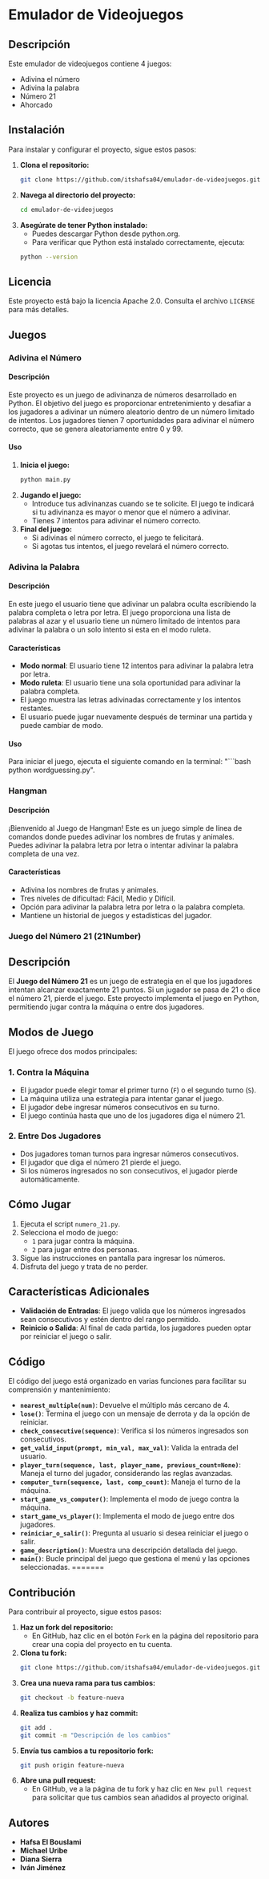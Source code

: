 # Emulador de Videojuegos

## Descripción
Este emulador de videojuegos contiene 4 juegos:
- Adivina el número
- Adivina la palabra
- Número 21
- Ahorcado

## Instalación
Para instalar y configurar el proyecto, sigue estos pasos:

1. **Clona el repositorio:**
    ```bash
    git clone https://github.com/itshafsa04/emulador-de-videojuegos.git
    ```
2. **Navega al directorio del proyecto:**
    ```bash
    cd emulador-de-videojuegos
    ```
3. **Asegúrate de tener Python instalado:**
    - Puedes descargar Python desde python.org.
    - Para verificar que Python está instalado correctamente, ejecuta:
    ```bash
    python --version
    ```

## Licencia
Este proyecto está bajo la licencia Apache 2.0. Consulta el archivo `LICENSE` para más detalles.

## Juegos

### Adivina el Número

#### Descripción
Este proyecto es un juego de adivinanza de números desarrollado en Python. El objetivo del juego es proporcionar entretenimiento y desafiar a los jugadores a adivinar un número aleatorio dentro de un número limitado de intentos. Los jugadores tienen 7 oportunidades para adivinar el número correcto, que se genera aleatoriamente entre 0 y 99.

#### Uso
1. **Inicia el juego:**
    ```bash
    python main.py
    ```
2. **Jugando el juego:**
    - Introduce tus adivinanzas cuando se te solicite. El juego te indicará si tu adivinanza es mayor o menor que el número a adivinar.
    - Tienes 7 intentos para adivinar el número correcto.
3. **Final del juego:**
    - Si adivinas el número correcto, el juego te felicitará.
    - Si agotas tus intentos, el juego revelará el número correcto.

### Adivina la Palabra

#### Descripción
En este juego el usuario tiene que adivinar un palabra oculta escribiendo la palabra completa o letra por letra. El juego proporciona una lista de palabras al azar y el usuario tiene un número limitado de intentos para adivinar la palabra o un solo intento si esta en el modo ruleta.

#### Características
- **Modo normal**: El usuario tiene 12 intentos para adivinar la palabra letra por letra.
- **Modo ruleta**: El usuario tiene una sola oportunidad para adivinar la palabra completa.
- El juego muestra las letras adivinadas correctamente y los intentos restantes.
- El usuario puede jugar nuevamente después de terminar una partida y puede cambiar de modo.

#### Uso
Para iniciar el juego, ejecuta el siguiente comando en la terminal: "```bash python wordguessing.py".

### Hangman

#### Descripción
¡Bienvenido al Juego de Hangman! Este es un juego simple de línea de comandos donde puedes adivinar los nombres de frutas y animales. Puedes adivinar la palabra letra por letra o intentar adivinar la palabra completa de una vez.

#### Características
- Adivina los nombres de frutas y animales.
- Tres niveles de dificultad: Fácil, Medio y Difícil.
- Opción para adivinar la palabra letra por letra o la palabra completa.
- Mantiene un historial de juegos y estadísticas del jugador.


### Juego del Número 21 (21Number)

## Descripción 
El **Juego del Número 21** es un juego de estrategia en el que los jugadores intentan alcanzar exactamente 21 puntos. Si un jugador se pasa de 21 o dice el número 21, pierde el juego. Este proyecto implementa el juego en Python, permitiendo jugar contra la máquina o entre dos jugadores.

## Modos de Juego
El juego ofrece dos modos principales:


### 1. Contra la Máquina
- El jugador puede elegir tomar el primer turno (`F`) o el segundo turno (`S`).
- La máquina utiliza una estrategia para intentar ganar el juego.
- El jugador debe ingresar números consecutivos en su turno.
- El juego continúa hasta que uno de los jugadores diga el número 21.


### 2. Entre Dos Jugadores
- Dos jugadores toman turnos para ingresar números consecutivos.
- El jugador que diga el número 21 pierde el juego.
- Si los números ingresados no son consecutivos, el jugador pierde automáticamente.

## Cómo Jugar
1. Ejecuta el script `numero_21.py`.
2. Selecciona el modo de juego:
   - `1` para jugar contra la máquina.
   - `2` para jugar entre dos personas.
3. Sigue las instrucciones en pantalla para ingresar los números.
4. Disfruta del juego y trata de no perder.

## Características Adicionales
- **Validación de Entradas**: El juego valida que los números ingresados sean consecutivos y estén dentro del rango permitido.
- **Reinicio o Salida**: Al final de cada partida, los jugadores pueden optar por reiniciar el juego o salir.

## Código
El código del juego está organizado en varias funciones para facilitar su comprensión y mantenimiento:

- **`nearest_multiple(num)`**: Devuelve el múltiplo más cercano de 4.
- **`lose()`**: Termina el juego con un mensaje de derrota y da la opción de reiniciar.
- **`check_consecutive(sequence)`**: Verifica si los números ingresados son consecutivos.
- **`get_valid_input(prompt, min_val, max_val)`**: Valida la entrada del usuario.
- **`player_turn(sequence, last, player_name, previous_count=None)`**: Maneja el turno del jugador, considerando las reglas avanzadas.
- **`computer_turn(sequence, last, comp_count)`**: Maneja el turno de la máquina.
- **`start_game_vs_computer()`**: Implementa el modo de juego contra la máquina.
- **`start_game_vs_player()`**: Implementa el modo de juego entre dos jugadores.
- **`reiniciar_o_salir()`**: Pregunta al usuario si desea reiniciar el juego o salir.
- **`game_description()`**: Muestra una descripción detallada del juego.
- **`main()`**: Bucle principal del juego que gestiona el menú y las opciones seleccionadas.
=======

## Contribución
Para contribuir al proyecto, sigue estos pasos:

1. **Haz un fork del repositorio:**
    - En GitHub, haz clic en el botón `Fork` en la página del repositorio para crear una copia del proyecto en tu cuenta.
2. **Clona tu fork:**
    ```bash
    git clone https://github.com/itshafsa04/emulador-de-videojuegos.git
    ```
3. **Crea una nueva rama para tus cambios:**
    ```bash
    git checkout -b feature-nueva
    ```
4. **Realiza tus cambios y haz commit:**
    ```bash
    git add .
    git commit -m "Descripción de los cambios"
    ```
5. **Envía tus cambios a tu repositorio fork:**
    ```bash
    git push origin feature-nueva
    ```
6. **Abre una pull request:**
    - En GitHub, ve a la página de tu fork y haz clic en `New pull request` para solicitar que tus cambios sean añadidos al proyecto original.

## Autores
- **Hafsa El Bouslami**
- **Michael Uribe**
- **Diana Sierra**
- **Iván Jiménez**

